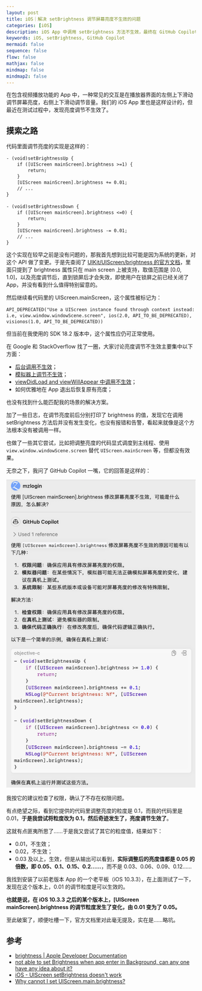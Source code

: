 ```yaml
---
layout: post
title: iOS｜解决 setBrightness 调节屏幕亮度不生效的问题
categories: [iOS]
description: iOS App 中调用 setBrightness 方法不生效，最终在 GitHub Copilot 的「协助」下解决了这个问题。
keywords: iOS, setBrightness, GitHub Copilot
mermaid: false
sequence: false
flow: false
mathjax: false
mindmap: false
mindmap2: false
---
```


在包含视频播放功能的 App 中，一种常见的交互是在播放器界面的左侧上下滑动调节屏幕亮度，右侧上下滑动调节音量。我们的 iOS App 里也是这样设计的，但最近在测试过程中，发现亮度调节不生效了。

## 摸索之路

代码里面调节亮度的实现是这样的：

```objc
- (void)setBrightnessUp {
    if ([UIScreen mainScreen].brightness >=1) {
        return;
    }
    [UIScreen mainScreen].brightness += 0.01;
    // ...
}

- (void)setBrightnessDown {
    if ([UIScreen mainScreen].brightness <=0) {
        return;
    }
    [UIScreen mainScreen].brightness -= 0.01;
    // ...
}
```

这个实现在较早之前是没有问题的，那我首先想到比较可能是因为系统的更新，对这个 API 做了变更。于是先查阅了 [UIKit/UIScreen/brightness 的官方文档][1]，里面只提到了 brightness 属性只在 main screen 上被支持，取值范围是 [0.0, 1.0]，以及亮度调节后，直到锁屏后才会失效，即使用户在锁屏之前已经关闭了 App，并没有看到什么值得特别留意的。

然后继续看代码里的 UIScreen.mainScreen，这个属性被标记为：

```objc
API_DEPRECATED("Use a UIScreen instance found through context instead: i.e, view.window.windowScene.screen", ios(2.0, API_TO_BE_DEPRECATED), visionos(1.0, API_TO_BE_DEPRECATED))
```

但当前在我使用的 SDK 18.2 版本中，这个属性应仍可正常使用。

在 Google 和 StackOverflow 找了一圈，大家讨论亮度调节不生效主要集中以下方面：

- [后台调用不生效][2]；
- [模拟器上调节不生效][3]；
- [viewDidLoad and viewWillAppear 中调用不生效][4]；
- 如何优雅地在 App 退出后恢复原有亮度；

也没有找到什么能匹配我的场景的解决方案。

加了一些日志，在调节亮度前后分别打印了 brightness 的值，发现它在调用 setBrightness 方法后并没有发生变化，也没有报错和告警，看起来就像是这个方法根本没有被调用一样。

也做了一些其它尝试，比如把调整亮度的代码显式调度到主线程、使用 `view.window.windowScene.screen` 替代 `UIScreen.mainScreen` 等，但都没有效果。

无奈之下，我问了 GitHub Copilot 一嘴，它的回答是这样的：

![](/images/posts/ios/copilot-ios-setbrightness-not-work.png)

我按它的建议检查了权限，确认了不存在权限问题。

有点绝望之际，看到它提供的代码里调整亮度的粒度是 0.1，而我的代码里是 0.01，**于是我尝试将粒度改为 0.1，然后奇迹发生了，亮度调节生效了**。

这就有点匪夷所思了……于是我又尝试了其它的粒度值，结果如下：

- 0.01，不生效；
- 0.02，不生效；
- 0.03 及以上，生效，但是从输出可以看到，**实际调整后的亮度值都是 0.05 的倍数，即 0.05、0.1、0.15、0.2……**，而不是 0.03、0.06、0.09、0.12……

我找到安装了以前老版本 App 的一个老平板（iOS 10.3.3），在上面测试了一下，发现在这个版本上，0.01 的调节粒度是可以生效的。

**也就是说，在 iOS 10.3.3 之后的某个版本上，[UIScreen mainScreen].brightness 的调节粒度发生了变化，由 0.01 变为了 0.05。**

至此破案了，顺便吐槽一下，官方文档里对此毫无提及，实在是……略坑。

## 参考

- [brightness | Apple Developer Documentation][1]
- [not able to set Brightness when app enter in Background, can any one have any idea about it?][2]
- [iOS - UIScreen setBrightness doesn't work][3]
- [Why cannot I set UIScreen.main.brightness?][4]

[1]: https://developer.apple.com/documentation/uikit/uiscreen/brightness?language=objc
[2]: https://stackoverflow.com/questions/54229300/not-able-to-set-brightness-when-app-enter-in-background-can-any-one-have-any-id
[3]: https://stackoverflow.com/questions/12362885/ios-uiscreen-setbrightness-doesnt-work
[4]: https://stackoverflow.com/questions/61765014/why-cannot-i-set-uiscreen-main-brightness